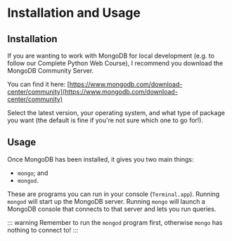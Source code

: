 # Installation and Usage

## Installation

If you are wanting to work with MongoDB for local development (e.g. to follow our Complete Python Web Course), I recommend you download the MongoDB Community Server.

You can find it here: [https://www.mongodb.com/download-center/community](https://www.mongodb.com/download-center/community)

Select the latest version, your operating system, and what type of package you want (the default is fine if you're not sure which one to go for!).

## Usage

Once MongoDB has been installed, it gives you two main things:

* `mongo`; and
* `mongod`.

These are programs you can run in your console (`Terminal.app`). Running `mongod` will start up the MongoDB server. Running `mongo` will launch a MongoDB console that connects to that server and lets you run queries.

::: warning
Remember to run the `mongod` program first, otherwise `mongo` has nothing to connect to!
:::